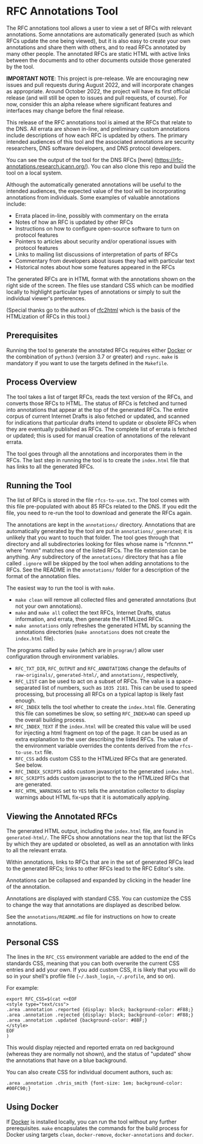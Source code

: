 # RFC Annotations Tool

The RFC annotations tool allows a user to view a set of RFCs with relevant annotations.
Some annotations are automatically generated (such as which RFCs update the one being viewed),
but it is also easy to create your own annotations and share them with others,
and to read RFCs annotated by many other people.
The annotated RFCs are static HTML with active links between the documents and to
other documents outside those generated by the tool.

__IMPORTANT NOTE__: This project is pre-release. We are encouraging new issues and
pull requests during August 2022, and will incorporate changes as appropriate.
Around October 2022, the project will have its first official release
(and will still be open to issues and pull requests, of course).
For now, consider this an alpha release where significant features and interfaces
may change before the final release.

This release of the RFC annotations tool is aimed at the RFCs that relate to the DNS.
All errata are shown in-line, and preliminary custom annotations include descriptions of
how each RFC is updated by others.
The primary intended audiences of this tool and the associated annotations are security researchers, DNS software developers,
and DNS protocol developers.

You can see the output of the tool for the DNS RFCs [here] (https://rfc-annotations.research.icann.org/).
You can also clone this repo and build the tool on a local system.

Although the automatically generated annotations will be useful to the intended audiences,
the expected value of the tool will be incorporating annotations from individuals.
Some examples of valuable annotations include:

- Errata placed in-line, possibly with commentary on the errata
- Notes of how an RFC is updated by other RFCs
- Instructions on how to configure open-source software to turn on protocol features
- Pointers to articles about security and/or operational issues with protocol features
- Links to mailing list discussions of interpretation of parts of RFCs
- Commentary from developers about issues they had with particular text
- Historical notes about how some features appeared in the RFCs

The generated RFCs are in HTML format with the annotations shown on the right side of the screen.
The files use standard CSS which can be modified locally to highlight particular types of
annotations or simply to suit the individual viewer's preferences.

(Special thanks go to the authors of [rfc2html](https://github.com/ietf-tools/rfc2html)
which is the basis of the HTMLization of RFCs in this tool.)

## Prerequisites

Running the tool to generate the annotated RFCs requires either [Docker](https://docker.com)
or the combination of `python3` (version 3.7 or greater) and `rsync`. `make` is mandatory if you
want to use the targets defined in the `Makefile`.

## Process Overview

The tool takes a list of target RFCs, reads the text version of the RFCs, and converts those RFCs to HTML.
The status of RFCs is fetched and turned into annotations that appear at the top of the generated RFCs.
The entire corpus of current Internet Drafts is also fetched or updated, and scanned for indications
that particular drafts intend to update or obsolete RFCs when they are eventually published as RFCs.
The complete list of errata is fetched or updated;
this is used for manual creation of annotations of the relevant errata.

The tool goes through all the annotations and incorporates them in the RFCs.
The last step in running the tool is to create the `index.html` file that has links to all the generated RFCs.

## Running the Tool

The list of RFCs is stored in the file `rfcs-to-use.txt`.
The tool comes with this file pre-populated with about 85 RFCs related to the DNS.
If you edit the file, you need to re-run the tool to download and generate the RFCs again.

The annotations are kept in the `annotations/` directory.
Annotations that are automatically generated by the tool are put in `annotations/_generated`;
it is unlikely that you want to touch that folder.
The tool goes through that directory and all subdirectories looking for files whose name
is "rfcnnnn.*" where "nnnn" matches one of the listed RFCs.
The file extension can be anything.
Any subdirectory of the `annotations/` directory that has a file called `.ignore` will be skipped
by the tool when adding annotations to the RFCs.
See the README in the `annotations/` folder for a description of the format of the annotation files.

The easiest way to run the tool is with `make`.

- `make clean` will remove all collected files and generated annotations (but not your own annotations).
- `make` and `make all` collect the text RFCs, Internet Drafts, status information, and errata, then generate the HTMLized RFCs.
- `make annotations` only refreshes the generated HTML by scanning the annotations directories
(`make annotations` does not create the `index.html` file).

The programs called by `make` (which are in `program/`) allow user configuration through environment variables.

- `RFC_TXT_DIR`, `RFC_OUTPUT` and `RFC_ANNOTATIONS` change the defaults of
`raw-originals/`, `generated-html/`, and `annotations/`, respectively,
- `RFC_LIST` can be used to act on a subset of RFCs.
The value is a space-separated list of numbers, such as `1035 2181`.
This can be used to speed processing, but processing all RFCs on a typical laptop is
likely fast enough.
- `RFC_INDEX` tells the tool whether to create the `index.html` file.
Generating this file can sometimes be slow, so setting `RFC_INDEX=NO`
can speed up the overall building process.
- `RFC_INDEX_TEXT` if the `index.html` will be created this value will be used for injecting a html fragment on top of the page. 
It can be used as an extra explanation to the user describing the listed RFCs. 
The value of the environment variable overrides the contents derived from the
`rfcs-to-use.txt` file.
- `RFC_CSS` adds custom CSS to the HTMLized RFCs that are generated. See below.
- `RFC_INDEX_SCRIPTS` adds custom javascript to the generated `index.html`.
- `RFC_SCRIPTS` adds custom javascript to the to the HTMLized RFCs that are generated.
- `RFC_HTML_WARNINGS` set to `YES` tells the annotation collector to display warnings about HTML
fix-ups that it is automatically applying.

## Viewing the Annotated RFCs

The generated HTML output, including the `index.html` file, are found in `generated-html/`.
The RFCs show annotations near the top that list the RFCs by which they are updated or obsoleted,
as well as an annotation with links to all the relevant errata.

Within annotations, links to RFCs that are in the set of generated RFCs lead to the generated
RFCs; links to other RFCs lead to the RFC Editor's site.

Annotations can be collapsed and expanded by clicking in the header line of the annotation.

Annotations are displayed with standard CSS. You can customize the CSS to change the way
that annotations are displayed as described below.

See the `annotations/README.md` file for instructions on how to create annotations.

## Personal CSS

The lines in the `RFC_CSS` environment variable are added to the end of the standards CSS,
meaning that you can both overwrite the current CSS entries and add your own.
If you add custom CSS, it is likely that you will do so in your shell's profile
file (`~/.bash_login`, `~/.profile`, and so on).

For example:
```
export RFC_CSS=$(cat <<EOF
<style type="text/css">
.area .annotation .reported {display: block; background-color: #F88;}
.area .annotation .rejected {display: block; background-color: #F88;}
.area .annotation .updated {background-color: #88F;}
</style>
EOF
)
```
This would display rejected and reported errata on red background (whereas they are normally not shown),
and the status of "updated" show the annotations that have on a blue background.

You can also create CSS for individual document authors, such as:
```
.area .annotation .chris_smith {font-size: 1em; background-color: #00FC90;}
```

## Using Docker

If [Docker](https://www.docker.com/) is installed locally, you can run the tool
without any further prerequisites.
`make` encapsulates the commands for the build process for Docker using
targets `clean`, `docker-remove`, `docker-annotations` and `docker`.

